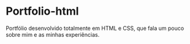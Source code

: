 # Portfolio-html
Portfólio desenvolvido totalmente em HTML e CSS, que fala um pouco sobre mim e as minhas experiências.
